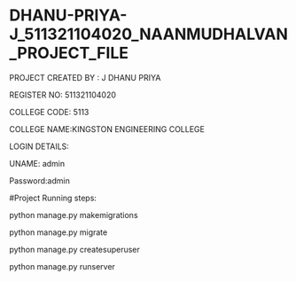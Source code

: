 # DHANU-PRIYA-J_511321104020_NAANMUDHALVAN_PROJECT_FILE

PROJECT CREATED BY : J DHANU PRIYA 

REGISTER NO: 511321104020

COLLEGE CODE: 5113

COLLEGE NAME:KINGSTON ENGINEERING COLLEGE

LOGIN DETAILS:

UNAME: admin

Password:admin

#Project Running steps:

python manage.py makemigrations

python manage.py migrate

python manage.py createsuperuser

python manage.py runserver

